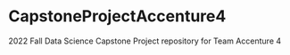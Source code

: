 # CapstoneProjectAccenture4
2022 Fall Data Science Capstone Project repository for Team Accenture 4
